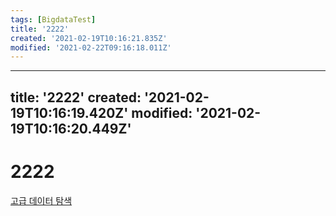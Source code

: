 ```yaml
---
tags: [BigdataTest]
title: '2222'
created: '2021-02-19T10:16:21.835Z'
modified: '2021-02-22T09:16:18.011Z'
---
```


---
title: '2222'
created: '2021-02-19T10:16:19.420Z'
modified: '2021-02-19T10:16:20.449Z'
---

# 2222
[고급 데이터 탐색](./2220.md)
